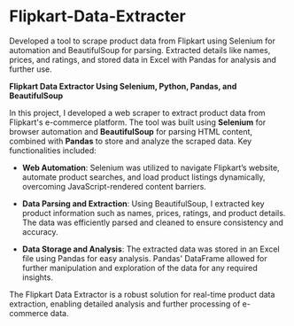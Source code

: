 # Flipkart-Data-Extracter
Developed a tool to scrape product data from Flipkart using Selenium for automation and BeautifulSoup for parsing. Extracted details like names, prices, and ratings, and stored data in Excel with Pandas for analysis and further use.

**Flipkart Data Extractor Using Selenium, Python, Pandas, and BeautifulSoup**

In this project, I developed a web scraper to extract product data from Flipkart's e-commerce platform. The tool was built using **Selenium** for browser automation and **BeautifulSoup** for parsing HTML content, combined with **Pandas** to store and analyze the scraped data. Key functionalities included:

- **Web Automation**: Selenium was utilized to navigate Flipkart’s website, automate product searches, and load product listings dynamically, overcoming JavaScript-rendered content barriers.
  
- **Data Parsing and Extraction**: Using BeautifulSoup, I extracted key product information such as names, prices, ratings, and product details. The data was efficiently parsed and cleaned to ensure consistency and accuracy.
  
- **Data Storage and Analysis**: The extracted data was stored in an Excel file using Pandas for easy analysis. Pandas' DataFrame allowed for further manipulation and exploration of the data for any required insights.

The Flipkart Data Extractor is a robust solution for real-time product data extraction, enabling detailed analysis and further processing of e-commerce data.
